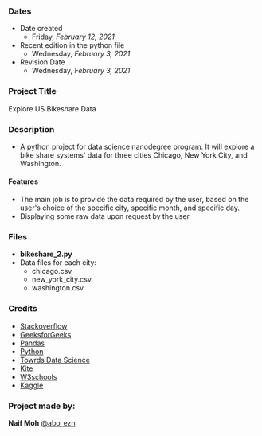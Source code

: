 ### Dates
* Date created
    - Friday, _February 12, 2021_
* Recent edition in the python file
    - Wednesday, _February 3, 2021_
* Revision Date
    - Wednesday, _February 3, 2021_

### Project Title
Explore US Bikeshare Data

### Description
  - A python project for data science nanodegree program. It will explore a bike share systems' data for three cities Chicago, New York City, and Washington.
#### Features
  - The main job is to provide the data required by the user,  based on the user's choice of the specific city, specific month, and specific day.
  - Displaying some raw data upon request by the user.

### Files
- **bikeshare_2.py**
- Data files for each city:
    - chicago.csv
    - new_york_city.csv
    - washington.csv

### Credits
- [Stackoverflow](https://www.stackoverflow.com)
- [GeeksforGeeks](https://www.geeksforgeeks.org)
- [Pandas](https://pandas.pydata.org)
- [Python](https://www.python.org)
- [Towrds Data Science](https://www.towardsdatascience.com)
- [Kite](https://www.kite.com)
- [W3schools](https://www.w3schools.com)
- [Kaggle](https://www.kaggle.com)



### Project made by:
**Naif Moh**
[@abo_ezn](https://github.com/aboezn)
